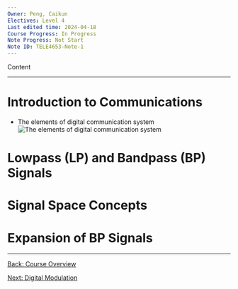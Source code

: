 ```yaml
---
Owner: Peng, Caikun
Electives: Level 4
Last edited time: 2024-04-18
Course Progress: In Progress
Note Progress: Not Start
Note ID: TELE4653-Note-1
---
```


Content

---

# Introduction to Communications

- The elements of digital communication system
    ![The elements of digital communication system](../images/)

# Lowpass (LP) and Bandpass (BP) Signals

# Signal Space Concepts

# Expansion of BP Signals

---
[Back: Course Overview](0.%20TELE4653%20Digital%20Modulation%20&%20Coding.md)

[Next: Digital Modulation](2.%20TELE4653%20Digital%20Modulation.md)